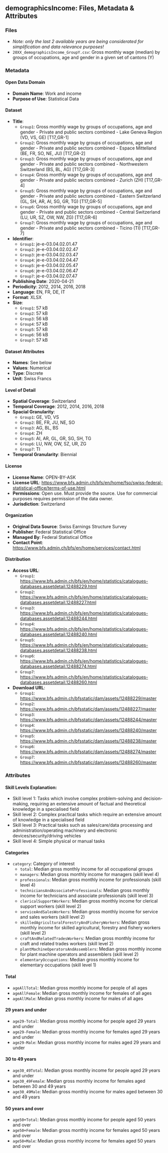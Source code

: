 ## demographicsIncome: Files, Metadata & Attributes

### **Files**
- *Note: only the last 2 available years are being considerated for simplification and data relevance purposes!*
- ```20XX_demographicsIncome_GroupY.csv```: Gross monthly wage (median) by groups of occupations, age and gender in a given set of cantons (Y)

### Metadata

#### Open Data Domain
- **Domain Name**: Work and income
- **Purpose of Use**: Statistical Data

#### Dataset
- **Title**: 
  - ```Group1```: Gross monthly wage by groups of occupations, age and gender - Private and public sectors combined - Lake Geneva Region (VD, VS, GE) [T17_GR-1]
  - ```Group2```: Gross monthly wage by groups of occupations, age and gender - Private and public sectors combined - Espace Mittelland (BE, FR, SO, NE, JU) [T17_GR-2]
  - ```Group3```: Gross monthly wage by groups of occupations, age and gender - Private and public sectors combined - Northwestern Switzerland (BS, BL, AG) [T17_GR-3]
  - ```Group4```: Gross monthly wage by groups of occupations, age and gender - Private and public sectors combined - Zurich (ZH) [T17_GR-4]
  - ```Group5```: Gross monthly wage by groups of occupations, age and gender - Private and public sectors combined - Eastern Switzerland (GL, SH, AR, AI, SG, GR, TG) [T17_GR-5]
  - ```Group6```: Gross monthly wage by groups of occupations, age and gender - Private and public sectors combined - Central Switzerland (LU, UR, SZ, OW, NW, ZG) [T17_GR-6]
  - ```Group7```: Gross monthly wage by groups of occupations, age and gender - Private and public sectors combined - Ticino (TI) [T17_GR-7]
- **Identifier**:
  - ```Group1```: je-e-03.04.02.01.47
  - ```Group2```: je-e-03.04.02.02.47
  - ```Group3```: je-e-03.04.02.03.47
  - ```Group4```: je-e-03.04.02.04.47
  - ```Group5```: je-e-03.04.02.05.47
  - ```Group6```: je-e-03.04.02.06.47
  - ```Group7```: je-e-03.04.02.07.47
- **Publishing Date**: 2020-04-21
- **Periodicity**: 2012, 2014, 2016, 2018
- **Language**: EN, FR, DE, IT
- **Format**: XLSX
- **Size**: 
  - ```Group1```: 57 kB
  - ```Group2```: 57 kB
  - ```Group3```: 56 kB
  - ```Group4```: 57 kB
  - ```Group5```: 57 kB
  - ```Group6```: 56 kB
  - ```Group7```: 57 kB

#### Dataset Attributes
- **Names**: See below
- **Values**: Numerical
- **Type**: Discrete
- **Unit**: Swiss Francs

#### Level of Detail
- **Spatial Coverage**: Switzerland
- **Temporal Coverage**: 2012, 2014, 2016, 2018
- **Spacial Granularity**:
  - ```Group1```: GE, VD, VS
  - ```Group2```: BE, FR, JU, NE, SO
  - ```Group3```: AG, BL, BS
  - ```Group4```: ZH
  - ```Group5```: AI, AR, GL, GR, SG, SH, TG
  - ```Group6```: LU, NW, OW, SZ, UR, ZG
  - ```Group7```: TI
- **Temporal Granularity**: Biennial

#### License
- **License Name**: OPEN-BY-ASK
- **License URL**: https://www.bfs.admin.ch/bfs/en/home/fso/swiss-federal-statistical-office/terms-of-use.html
- **Permissions**: Open use. Must provide the source. Use for commercial purposes requires permission of the data owner.
- **Jurisdiction**: Switzerland

#### Organization
- **Original Data Source**: Swiss Earnings Structure Survey
- **Publisher**: Federal Statistical Office
- **Managed By**: Federal Statistical Office
- **Contact Point**: https://www.bfs.admin.ch/bfs/en/home/services/contact.html

#### Distribution
- **Access URL**:
  - ```Group1```: https://www.bfs.admin.ch/bfs/en/home/statistics/catalogues-databases.assetdetail.12488229.html
  - ```Group2```: https://www.bfs.admin.ch/bfs/en/home/statistics/catalogues-databases.assetdetail.12488227.html
  - ```Group3```: https://www.bfs.admin.ch/bfs/en/home/statistics/catalogues-databases.assetdetail.12488244.html
  - ```Group4```: https://www.bfs.admin.ch/bfs/en/home/statistics/catalogues-databases.assetdetail.12488240.html
  - ```Group5```: https://www.bfs.admin.ch/bfs/en/home/statistics/catalogues-databases.assetdetail.12488238.html
  - ```Group6```: https://www.bfs.admin.ch/bfs/en/home/statistics/catalogues-databases.assetdetail.12488274.html
  - ```Group7```: https://www.bfs.admin.ch/bfs/en/home/statistics/catalogues-databases.assetdetail.12488260.html
- **Download URL**:
  - ```Group1```: https://www.bfs.admin.ch/bfsstatic/dam/assets/12488229/master
  - ```Group2```: https://www.bfs.admin.ch/bfsstatic/dam/assets/12488227/master
  - ```Group3```: https://www.bfs.admin.ch/bfsstatic/dam/assets/12488244/master
  - ```Group4```: https://www.bfs.admin.ch/bfsstatic/dam/assets/12488240/master
  - ```Group5```: https://www.bfs.admin.ch/bfsstatic/dam/assets/12488238/master
  - ```Group6```: https://www.bfs.admin.ch/bfsstatic/dam/assets/12488274/master
  - ```Group7```: https://www.bfs.admin.ch/bfsstatic/dam/assets/12488260/master

### Attributes

#### Skill Levels Explanation:
- Skill level 1: Tasks which involve complex problem-solving and decision-making, requiring an extensive amount of factual and theoretical knowledge in a specialised field
- Skill level 2: Complex practical tasks which require an extensive amount of knowledge in a specialised field
- Skill level 3: Practical tasks such as sales/care/data processing and administration/operating machinery and electronic devices/security/driving vehicles 
- Skill level 4: Simple physical or manual tasks


#### Categories
- ```category```: Category of interest
  - ```total```: Median gross monthly income for all occupational groups
  - ```managers```: Median gross monthly income for managers (skill level 4)
  - ```professionals```: Median gross monthly income for professionals (skill level 4)
  - ```techniciansAndAssociateProfessionals```: Median gross monthly income for technicians and associate professionals (skill level 3)
  - ```clericalSupportWorkers```: Median gross monthly income for clerical support workers (skill level 2)
  - ```serviceAndSalesWorkers```: Median gross monthly income for service and sales workers (skill level 2)
  - ```skilledAgriculturalForestryAndFisheryWorkers```: Median gross monthly income for skilled agricultural, forestry and fishery workers (skill level 2)
  - ```craftAndRelatedTradesWorkers```: Median gross monthly income for craft and related trades workers (skill level 2)
  - ```plantMachineOperatorsAndAssemblers```: Median gross monthly income for plant machine operators and assemblers (skill level 2)
  - ```elementaryOccupations```: Median gross monthly income for elementary occupations (skill level 1)

#### Total
- ```ageAllTotal```: Median gross monthly income for people of all ages
- ```ageAllFemale```: Median gross monthly income for females of all ages
- ```ageAllMale```: Median gross monthly income for males of all ages

#### 29 years and under
- ```age29-Total```: Median gross monthly income for people aged 29 years and under
- ```age29-Female```: Median gross monthly income for females aged 29 years and under
- ```age29-Male```: Median gross monthly income for males aged 29 years and under

#### 30 to 49 years
- ```age30_49Total```: Median gross monthly income for people aged 29 years and under
- ```age30_49Female```: Median gross monthly income for females aged between 30 and 49 years
- ```age30_49Male```: Median gross monthly income for males aged between 30 and 49 years

#### 50 years and over
- ```age50+Total```: Median gross monthly income for people aged 50 years and over
- ```age50+Female```: Median gross monthly income for females aged 50 years and over
- ```age50+Male```: Median gross monthly income for females aged 50 years and over 
